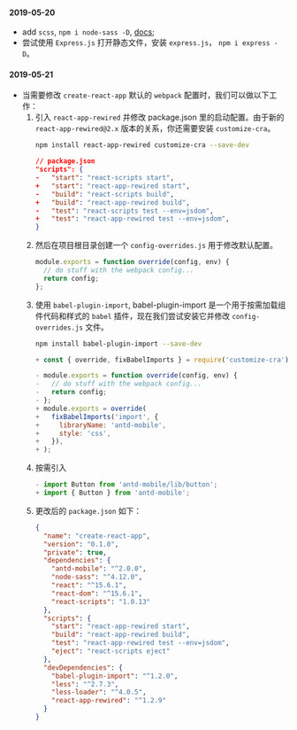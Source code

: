 #### 2019-05-20
  - add `scss`, `npm i node-sass -D`, [docs](https://facebook.github.io/create-react-app/docs/adding-a-sass-stylesheet);
  - 尝试使用 `Express.js` 打开静态文件，安装 `express.js`， `npm i express -D`。
#### 2019-05-21
  - 当需要修改 `create-react-app` 默认的 `webpack` 配置时，我们可以做以下工作：
    1. 引入 `react-app-rewired` 并修改 package.json 里的启动配置。由于新的 `react-app-rewired@2.x` 版本的关系，你还需要安装 `customize-cra`。
        ```sh
        npm install react-app-rewired customize-cra --save-dev
        ```
        ```json
        // package.json
        "scripts": {
        -   "start": "react-scripts start",
        +   "start": "react-app-rewired start",
        -   "build": "react-scripts build",
        +   "build": "react-app-rewired build",
        -   "test": "react-scripts test --env=jsdom",
        +   "test": "react-app-rewired test --env=jsdom",
        }
        ```
    2. 然后在项目根目录创建一个 `config-overrides.js` 用于修改默认配置。
        ```js
        module.exports = function override(config, env) {
          // do stuff with the webpack config...
          return config;
        };
        ```
    3. 使用 `babel-plugin-import`, babel-plugin-import 是一个用于按需加载组件代码和样式的 `babel` 插件，现在我们尝试安装它并修改 `config-overrides.js` 文件。
        ```sh
        npm install babel-plugin-import --save-dev
        ```
        ```js
        + const { override, fixBabelImports } = require('customize-cra');

        - module.exports = function override(config, env) {
        -   // do stuff with the webpack config...
        -   return config;
        - };
        + module.exports = override(
        +   fixBabelImports('import', {
        +     libraryName: 'antd-mobile',
        +     style: 'css',
        +   }),
        + );
        ```
    4. 按需引入
        ```js
        - import Button from 'antd-mobile/lib/button';
        + import { Button } from 'antd-mobile';
        ```
    5. 更改后的 `package.json` 如下：
        ```json
        {
          "name": "create-react-app",
          "version": "0.1.0",
          "private": true,
          "dependencies": {
            "antd-mobile": "^2.0.0",
            "node-sass": "^4.12.0",
            "react": "^15.6.1",
            "react-dom": "^15.6.1",
            "react-scripts": "1.0.13"
          },
          "scripts": {
            "start": "react-app-rewired start",
            "build": "react-app-rewired build",
            "test": "react-app-rewired test --env=jsdom",
            "eject": "react-scripts eject"
          },
          "devDependencies": {
            "babel-plugin-import": "^1.2.0",
            "less": "^2.7.3",
            "less-loader": "^4.0.5",
            "react-app-rewired": "^1.2.9"
          }
        }
        ```
      
    